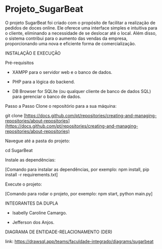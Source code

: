 # Projeto_SugarBeat

O projeto SugarBeat foi criado com o propósito de facilitar a realização de pedidos de doces online. Ele oferece uma interface simples e intuitiva para o cliente,
eliminando a necessidade de se deslocar até o local. Além disso, o sistema contribui para o aumento das vendas da empresa, proporcionando uma nova e eficiente forma de comercialização.

INSTALAÇÃO E EXECUÇÃO
 
Pré-requisitos
- XAMPP para o servidor web e o banco de dados.

- PHP para a lógica do backend.

- DB Browser for SQLite (ou qualquer cliente de banco de dados SQL) para gerenciar o banco de dados.

Passo a Passo
Clone o repositório para a sua máquina:

git clone [https://docs.github.com/pt/repositories/creating-and-managing-repositories/about-repositories](https://docs.github.com/pt/repositories/creating-and-managing-repositories/about-repositories)


Navegue até a pasta do projeto:

cd SugarBeat


Instale as dependências:

[Comando para instalar as dependências, por exemplo: npm install, pip install -r requirements.txt]


Execute o projeto:

[Comando para rodar o projeto, por exemplo: npm start, python main.py]


INTEGRANTES DA DUPLA
 
- Isabelly Caroline Camargo.

- Jefferson dos Anjos.


DIAGRAMA DE ENTIDADE-RELACIONAMENTO (DER)

link:
https://drawsql.app/teams/faculdade-integrado/diagrams/sugarbeat
